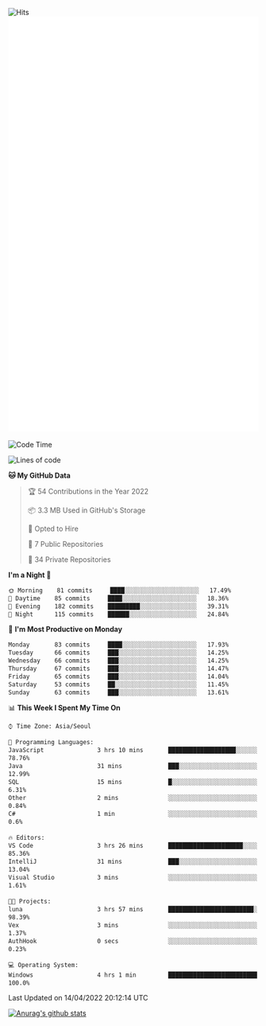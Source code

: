 ![Hits](https://hits.seeyoufarm.com/api/count/incr/badge.svg?url=https%3A%2F%2Fgithub.com%2Fkokose1234&count_bg=%2379C83D&title_bg=%23555555&icon=apple.svg&icon_color=%23E7E7E7&title=hits&edge_flat=false)
<br/>
![Metrics](https://github.com/kokose1234/kokose1234/blob/main/github-metrics.svg)

<!--START_SECTION:waka-->
![Code Time](http://img.shields.io/badge/Code%20Time-620%20hrs%2056%20mins-blue)

![Lines of code](https://img.shields.io/badge/From%20Hello%20World%20I%27ve%20Written-2%20Million%20lines%20of%20code-blue)

**🐱 My GitHub Data** 

> 🏆 54 Contributions in the Year 2022
 > 
> 📦 3.3 MB Used in GitHub's Storage 
 > 
> 💼 Opted to Hire
 > 
> 📜 7 Public Repositories 
 > 
> 🔑 34 Private Repositories  
 > 
**I'm a Night 🦉** 

```text
🌞 Morning    81 commits     ████░░░░░░░░░░░░░░░░░░░░░   17.49% 
🌆 Daytime    85 commits     ████░░░░░░░░░░░░░░░░░░░░░   18.36% 
🌃 Evening    182 commits    █████████░░░░░░░░░░░░░░░░   39.31% 
🌙 Night      115 commits    ██████░░░░░░░░░░░░░░░░░░░   24.84%

```
📅 **I'm Most Productive on Monday** 

```text
Monday       83 commits     ████░░░░░░░░░░░░░░░░░░░░░   17.93% 
Tuesday      66 commits     ███░░░░░░░░░░░░░░░░░░░░░░   14.25% 
Wednesday    66 commits     ███░░░░░░░░░░░░░░░░░░░░░░   14.25% 
Thursday     67 commits     ███░░░░░░░░░░░░░░░░░░░░░░   14.47% 
Friday       65 commits     ███░░░░░░░░░░░░░░░░░░░░░░   14.04% 
Saturday     53 commits     ██░░░░░░░░░░░░░░░░░░░░░░░   11.45% 
Sunday       63 commits     ███░░░░░░░░░░░░░░░░░░░░░░   13.61%

```


📊 **This Week I Spent My Time On** 

```text
⌚︎ Time Zone: Asia/Seoul

💬 Programming Languages: 
JavaScript               3 hrs 10 mins       ███████████████████░░░░░░   78.76% 
Java                     31 mins             ███░░░░░░░░░░░░░░░░░░░░░░   12.99% 
SQL                      15 mins             █░░░░░░░░░░░░░░░░░░░░░░░░   6.31% 
Other                    2 mins              ░░░░░░░░░░░░░░░░░░░░░░░░░   0.84% 
C#                       1 min               ░░░░░░░░░░░░░░░░░░░░░░░░░   0.6%

🔥 Editors: 
VS Code                  3 hrs 26 mins       █████████████████████░░░░   85.36% 
IntelliJ                 31 mins             ███░░░░░░░░░░░░░░░░░░░░░░   13.04% 
Visual Studio            3 mins              ░░░░░░░░░░░░░░░░░░░░░░░░░   1.61%

🐱‍💻 Projects: 
luna                     3 hrs 57 mins       ████████████████████████░   98.39% 
Vex                      3 mins              ░░░░░░░░░░░░░░░░░░░░░░░░░   1.37% 
AuthHook                 0 secs              ░░░░░░░░░░░░░░░░░░░░░░░░░   0.23%

💻 Operating System: 
Windows                  4 hrs 1 min         █████████████████████████   100.0%

```


 Last Updated on 14/04/2022 20:12:14 UTC
<!--END_SECTION:waka-->

[![Anurag's github stats](https://github-readme-stats.vercel.app/api?username=kokose1234&theme=dracula)](https://github.com/anuraghazra/github-readme-stats)



	

